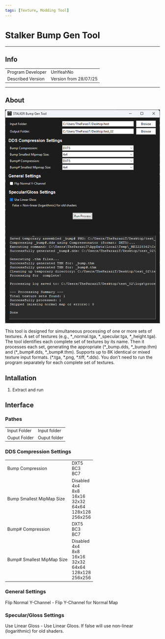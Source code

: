 ```yaml
---
tags: [Texture, Modding Tool]
---
```


# Stalker Bump Gen Tool

___

## Info

<table>
  <tbody>
    <tr>
      <td>Program Developer</td>
      <td>UmYeahNo</td>
    </tr>
    <tr>
      <td>Described Version</td>
      <td>Version from 28/07/25</td>
    </tr>
  </tbody>
</table>

___

## About

![alt text](assets/images/bump-gen-tool.png)

This tool is designed for simultaneous processing of one or more sets of textures. A set of textures (e.g., \*_normal.tga, \*_specular.tga, \*_height.tga). The tool identifies each complete set of textures by its name. Then it processes each set, generating the appropriate (\*_bump.dds, \*_bump.thm) and (\*_bump#.dds, \*_bump#.thm). Supports up to 8K identical or mixed texture input formats. (\*.tga, \*.png, \*.tiff, \*.dds). You don't need to run the program separately for each complete set of textures.

## Intallation

1. Extract and run

## Interface

### Pathes

<table>
  <tbody>
    <tr>
      <td>Input Folder</td>
      <td>Input folder</td>
    </tr>
    <tr>
      <td>Ouput Folder</td>
      <td>Ouput folder</td>
    </tr>
  </tbody>
</table>

### DDS Compression Settings

<table>
    <tr>
      <td>Bump Compression</td>
      <td>
        DXT5
        <br />BC3
        <br />BC7
      </td>
    </tr>
    <tr>
      <td>Bump Smallest MipMap Size</td>
      <td>
        Disabled
        <br />4x4
        <br />8x8
        <br />16x16
        <br />32x32
        <br />64x64
        <br />128x128
        <br />256x256
      </td>
    </tr>
    <tr>
      <td>Bump# Compression</td>
      <td>
        DXT5
        <br />BC3
        <br />BC7
      </td>
    </tr>
    <tr>
      <td>Bump# Smallest MipMap Size</td>
      <td>
        Disabled
        <br />4x4
        <br />8x8
        <br />16x16
        <br />32x32
        <br />64x64
        <br />128x128
        <br />256x256
      </td>
    </tr>
</table>

### General Settings

Flip Normal Y-Channel - Flip Y-Channel for Normal Map

### Specular/Gloss Settings

Use Linear Gloss - Use Linear Gloos. If false will use non-linear (logarithmic) for old shaders.
